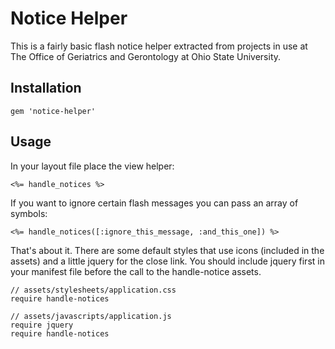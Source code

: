 Notice Helper
=============

This is a fairly basic flash notice helper extracted from projects in use at The Office of Geriatrics and Gerontology at Ohio State University.

Installation
------------

`gem 'notice-helper'`

Usage
-----

In your layout file place the view helper:

`<%= handle_notices %>`

If you want to ignore certain flash messages you can pass an array of symbols:

`<%= handle_notices([:ignore_this_message, :and_this_one]) %>`

That's about it.  There are some default styles that use icons (included in the assets) and a little jquery for the close link.  You should include jquery first in your manifest file before the call to the handle-notice assets.

    // assets/stylesheets/application.css
    require handle-notices
    
    // assets/javascripts/application.js
    require jquery
    require handle-notices

